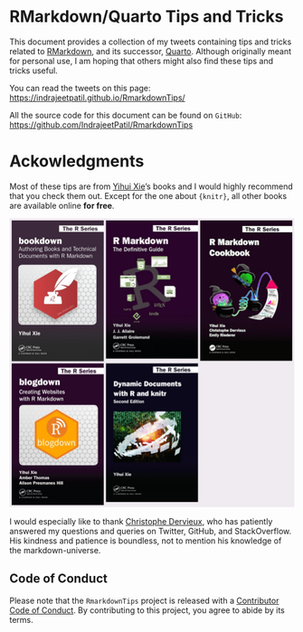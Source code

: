 
# RMarkdown/Quarto Tips and Tricks

This document provides a collection of my tweets containing tips and
tricks related to [RMarkdown](https://rmarkdown.rstudio.com/), and its
successor, [Quarto](https://quarto.org/). Although originally meant for
personal use, I am hoping that others might also find these tips and
tricks useful.

You can read the tweets on this page:
<https://indrajeetpatil.github.io/RmarkdownTips/>

All the source code for this document can be found on `GitHub`:
<https://github.com/IndrajeetPatil/RmarkdownTips>

# Ackowledgments

Most of these tips are from [Yihui Xie](https://yihui.org/)’s books and
I would highly recommend that you check them out. Except for the one
about `{knitr}`, all other books are available online **for free**.

<img src="Images/rmd_books.jpeg" width="1312" />

I would especially like to thank [Christophe
Dervieux](https://github.com/cderv), who has patiently answered my
questions and queries on Twitter, GitHub, and StackOverflow. His
kindness and patience is boundless, not to mention his knowledge of the
markdown-universe.

## Code of Conduct

Please note that the `RmarkdownTips` project is released with a
[Contributor Code of
Conduct](https://contributor-covenant.org/version/2/1/CODE_OF_CONDUCT.html).
By contributing to this project, you agree to abide by its terms.
